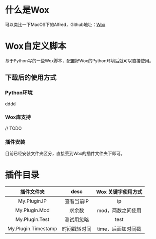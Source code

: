 # 什么是Wox
可以类比一下MacOS下的Alfred，Github地址：[Wox](https://github.com/Wox-launcher/Wox)

# Wox自定义脚本
基于Python写的一些Wox脚本，配置好Wox的Python环境后就可以直接使用。
## 下载后的使用方式
### Python环境
dddd
### Wox库支持
// TODO
### 插件安装
目前已经安装文件夹区分，直接丢到Wox的插件文件夹下即可。

# 插件目录
| 插件文件夹 | desc | Wox 关键字使用方式 |
| :-: | :-: | :-: |
| My.Plugin.IP | 查看当前IP | ip |
| My.Plugin.Mod | 求余数 | mod，两数之间使用 |
| My.Plugin.Test | 测试用忽略 | test |
| My.Plugin.Timestamp | 时间戳转时间 | time，后面加时间戳 |
